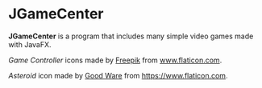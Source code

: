 # JGameCenter
**JGameCenter** is a program that includes many simple video games made with JavaFX.

_Game Controller_ icons made by [Freepik](http://www.freepik.com/) from www.flaticon.com.

_Asteroid_ icon made by [Good Ware](https://www.flaticon.com/authors/good-ware) from https://www.flaticon.com.

